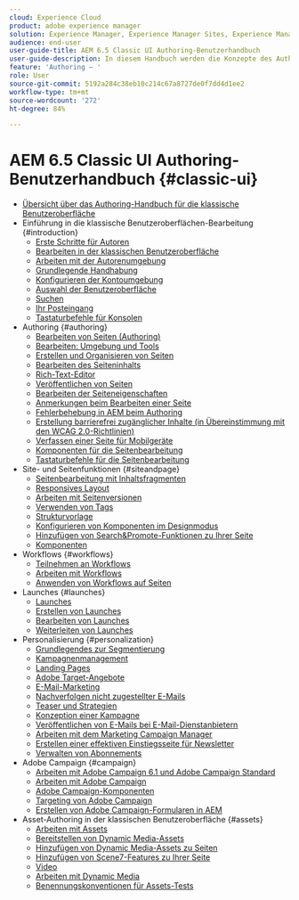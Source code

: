 ```yaml
---
cloud: Experience Cloud
product: adobe experience manager
solution: Experience Manager, Experience Manager Sites, Experience Manager 6.5
audience: end-user
user-guide-title: AEM 6.5 Classic UI Authoring-Benutzerhandbuch
user-guide-description: In diesem Handbuch werden die Konzepte des Authoring in AEM klassischen Benutzeroberfläche behandelt.
feature: 'Authoring – '
role: User
source-git-commit: 5192a284c38eb10c214c67a8727de0f7dd4d1ee2
workflow-type: tm+mt
source-wordcount: '272'
ht-degree: 84%

---
```



# AEM 6.5 Classic UI Authoring-Benutzerhandbuch {#classic-ui}

+ [Übersicht über das Authoring-Handbuch für die klassische Benutzeroberfläche](home.md)
+ Einführung in die klassische Benutzeroberflächen-Bearbeitung {#introduction}
   + [Erste Schritte für Autoren](classic-page-author-first-steps.md)
   + [Bearbeiten in der klassischen Benutzeroberfläche](classicui.md)
   + [Arbeiten mit der Autorenumgebung](author-env.md)
   + [Grundlegende Handhabung](author-env-basic-handling.md)
   + [Konfigurieren der Kontoumgebung](author-env-user-props.md)
   + [Auswahl der Benutzeroberfläche](author-env-select-ui.md)
   + [Suchen](author-env-search.md)
   + [Ihr Posteingang](author-env-inbox.md)
   + [Tastaturbefehle für Konsolen  ](author-env-keyboard-shortcuts.md)
+ Authoring {#authoring}
   + [Bearbeiten von Seiten (Authoring)](classic-page-author.md)
   + [Bearbeiten: Umgebung und Tools](classic-page-author-env-tools.md)
   + [Erstellen und Organisieren von Seiten](classic-page-author-manage-pages.md)
   + [Bearbeiten des Seiteninhalts](classic-page-author-edit-content.md)
   + [Rich-Text-Editor](classic-page-author-rich-text-editor.md)
   + [Veröffentlichen von Seiten](classic-page-author-publish-pages.md)
   + [Bearbeiten der Seiteneigenschaften](classic-page-author-edit-page-properties.md)
   + [Anmerkungen beim Bearbeiten einer Seite](classic-page-author-annotations.md)
   + [Fehlerbehebung in AEM beim Authoring](classic-page-author-troubleshooting.md)
   + [Erstellung barrierefrei zugänglicher Inhalte (in Übereinstimmung mit den WCAG 2.0-Richtlinien)](classic-page-author-accessible-content.md)
   + [Verfassen einer Seite für Mobilgeräte](classic-feature-mobile.md)
   + [Komponenten für die Seitenbearbeitung](classic-page-author-edit-mode.md)
   + [Tastaturbefehle für die Seitenbearbeitung](classic-page-author-keyboard-shortcuts.md)
+ Site- und Seitenfunktionen {#siteandpage}
   + [Seitenbearbeitung mit Inhaltsfragmenten](classic-page-author-content-fragments.md)
   + [Responsives Layout  ](classic-page-author-responsive-layout.md)
   + [Arbeiten mit Seitenversionen](classic-page-author-work-with-versions.md)
   + [Verwenden von Tags](classic-feature-tags.md)
   + [Strukturvorlage](classic-feature-scaffolding.md)
   + [Konfigurieren von Komponenten im Designmodus](classic-page-author-design-mode.md)
   + [Hinzufügen von Search&amp;Promote-Funktionen zu Ihrer Seite](classic-feature-search-promote.md)
   + [Komponenten](classic-page-author-default-components.md)
+ Workflows {#workflows}
   + [Teilnehmen an Workflows](classic-workflows-participating.md)
   + [Arbeiten mit Workflows](classic-workflows.md)
   + [Anwenden von Workflows auf Seiten](classic-workflows-applying.md)
+ Launches {#launches}
   + [Launches](classic-launches.md)
   + [Erstellen von Launches](classic-launches-creating.md)
   + [Bearbeiten von Launches](classic-launches-editing.md)
   + [Weiterleiten von Launches](classic-launches-promoting.md)
+ Personalisierung {#personalization}
   + [Grundlegendes zur Segmentierung](classic-personalization-campaigns-segmentation.md)
   + [Kampagnenmanagement](classic-personalization-campaigns.md)
   + [Landing Pages](classic-personalization-campaigns-landingpage.md)
   + [Adobe Target-Angebote](classic-personalization-campaigns-target-offers.md)
   + [E-Mail-Marketing](classic-personalization-campaigns-email.md)
   + [Nachverfolgen nicht zugestellter E-Mails](classic-personalization-campaigns-email-tracking-bounces.md)
   + [Teaser und Strategien](classic-personalization-campaigns-teasers-strategy.md)
   + [Konzeption einer Kampagne](classic-personalization-campaigns-setting-up-your.md)
   + [Veröffentlichen von E-Mails bei E-Mail-Dienstanbietern](classic-personalization-campaigns-email-newsletters.md)
   + [Arbeiten mit dem Marketing Campaign Manager](classic-personalization-campaigns-mktg-manager.md)
   + [Erstellen einer effektiven Einstiegsseite für Newsletter](classic-personalization-campaigns-email-landingpage.md)
   + [Verwalten von Abonnements](classic-personalization-campaigns-email-subscriptions.md)
+ Adobe Campaign {#campaign}
   + [Arbeiten mit Adobe Campaign 6.1 und Adobe Campaign Standard](classic-personalization-ac-campaign.md)
   + [Arbeiten mit Adobe Campaign](classic-personalization-ac.md)
   + [Adobe Campaign-Komponenten](classic-personalization-ac-components.md)
   + [Targeting von Adobe Campaign](classic-personalization-ac-target.md)
   + [Erstellen von Adobe Campaign-Formularen in AEM](classic-personalization-ac-forms.md)
+ Asset-Authoring in der klassischen Benutzeroberfläche {#assets}
   + [Arbeiten mit Assets](classicui-assets.md)
   + [Bereitstellen von Dynamic Media-Assets](dynamic-media-assets-delivering.md)
   + [Hinzufügen von Dynamic Media-Assets zu Seiten](dynamic-media-assets-adding-to-page.md)
   + [Hinzufügen von Scene7-Features zu Ihrer Seite](manage-assets-classic-s7.md)
   + [Video](manage-assets-classic-s7-video.md)
   + [Arbeiten mit Dynamic Media](dynamic-media-assets.md)
   + [Benennungskonventionen für Assets-Tests](asset-naming-conventions.md)
